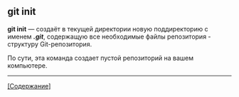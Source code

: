 ## git init

**git init** — создаёт в текущей директории новую поддиректорию с именем ***.git***, содержащую все необходимые файлы репозитория - структуру Git-репозитория.

По сути, эта команда создает пустой репозиторий на вашем компьютере.

---
[[Содержание]](./README.md)